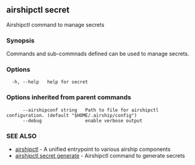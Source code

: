 ## airshipctl secret

Airshipctl command to manage secrets

### Synopsis

Commands and sub-commnads defined can be used to manage secrets.

### Options

```
  -h, --help   help for secret
```

### Options inherited from parent commands

```
      --airshipconf string   Path to file for airshipctl configuration. (default "$HOME/.airship/config")
      --debug                enable verbose output
```

### SEE ALSO

* [airshipctl](airshipctl.md)	 - A unified entrypoint to various airship components
* [airshipctl secret generate](airshipctl_secret_generate.md)	 - Airshipctl command to generate secrets


